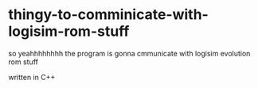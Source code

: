 # thingy-to-comminicate-with-logisim-rom-stuff


so yeahhhhhhhh the program is gonna cmmunicate with logisim evolution rom stuff 

written in C++
